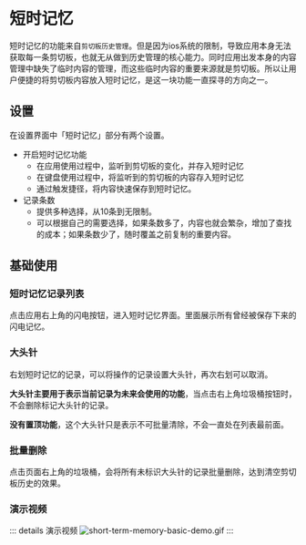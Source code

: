 # 短时记忆

短时记忆的功能来自`剪切板历史管理`。但是因为ios系统的限制，导致应用本身无法获取每一条剪切板，也就无从做到历史管理的核心能力。同时应用出发本身的内容管理中缺失了临时内容的管理，而这些临时内容的重要来源就是剪切板。所以让用户便捷的将剪切板内容放入短时记忆，是这一块功能一直探寻的方向之一。

## 设置
在设置界面中「短时记忆」部分有两个设置。

- 开启短时记忆功能
    - 在应用使用过程中，监听到剪切板的变化，并存入短时记忆
    - 在键盘使用过程中，将监听到的剪切板的内容存入短时记忆
    - 通过触发捷径，将内容快速保存到短时记忆。
- 记录条数
    - 提供多种选择，从10条到无限制。
    - 可以根据自己的需要选择，如果条数多了，内容也就会繁杂，增加了查找的成本；如果条数少了，随时覆盖之前复制的重要内容。

## 基础使用
### 短时记忆记录列表
点击应用右上角的闪电按钮，进入短时记忆界面。里面展示所有曾经被保存下来的闪电记忆。

### 大头针
右划短时记忆的记录，可以将操作的记录设置大头针，再次右划可以取消。

**大头针主要用于表示当前记录为未来会使用的功能**，当点击右上角垃圾桶按钮时，不会删除标记大头针的记录。

**没有置顶功能**，这个大头针只是表示不可批量清除，不会一直处在列表最前面。

### 批量删除
点击页面右上角的垃圾桶，会将所有未标识大头针的记录批量删除，达到清空剪切板历史的效果。

### 演示视频

::: details 演示视频
![short-term-memory-basic-demo.gif](/images/short-term-memory/short-term-memory-basic-demo.gif)
:::

